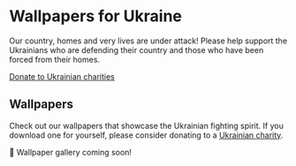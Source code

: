 # Wallpapers for Ukraine 

Our country, homes and very lives are under attack! Please help support the Ukrainians who are defending their country and those who have been forced from their homes. 

[Donate to Ukrainian charities](/donate)

## Wallpapers 

Check out our wallpapers that showcase the Ukrainian fighting spirit. If you download one for yourself, please consider donating to a [Ukrainian charity](/donate).

🚧 Wallpaper gallery coming soon!  